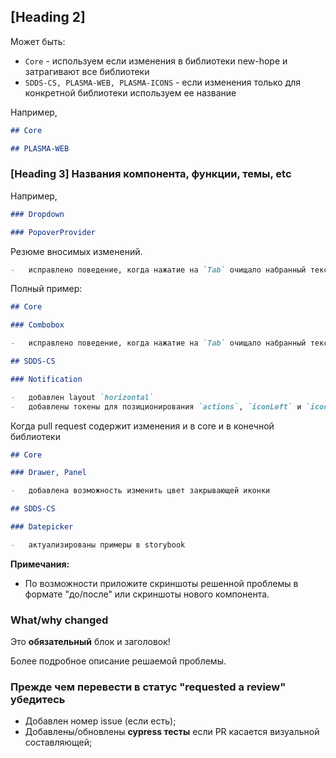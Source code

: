 ## [Heading 2]

Может быть:

-   `Core` - используем если изменения в библиотеки new-hope и затрагивают все библиотеки
-   `SDDS-CS, PLASMA-WEB, PLASMA-ICONS` - если изменения только для конкретной библиотеки используем ее название

Например,

```md
## Core
```

```md
## PLASMA-WEB
```

### [Heading 3] Названия компонента, функции, темы, etc

Например,

```md
### Dropdown
```

```md
### PopoverProvider
```

Резюме вносимых изменений.

```md
-   исправлено поведение, когда нажатие на `Tab` очищало набранный текст в `single` mode;
```

Полный пример:

```md
## Core

### Combobox

-   исправлено поведение, когда нажатие на `Tab` очищало набранный текст в `single` mode;
```

```md
## SDDS-CS

### Notification

-   добавлен layout `horizontal`
-   добавлены токены для позиционирования `actions`, `iconLeft` и `iconClose`
```

Когда pull request содержит изменения и в core и в конечной библиотеки

```md
## Core

### Drawer, Panel

-   добавлена возможность изменить цвет закрывающей иконки

## SDDS-CS

### Datepicker

-   актуализированы примеры в storybook
```

**Примечания:**

-   По возможности приложите скриншоты решенной проблемы в формате "до/после" или скриншоты нового компонента.

### What/why changed

Это **обязательный** блок и заголовок!

Более подробное описание решаемой проблемы.

### Прежде чем перевести в статус "requested a review" убедитесь

-   Добавлен номер issue (если есть);
-   Добавлены/обновлены **cypress тесты** если PR касается визуальной составляющей;
